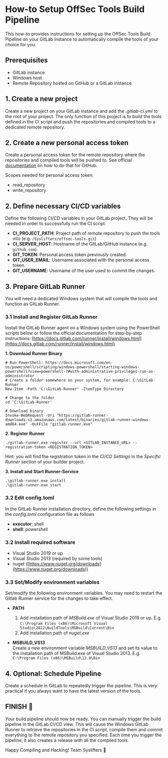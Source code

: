 # How-to Setup OffSec Tools Build Pipeline 
This how-to provides instructions for setting up the OffSec Tools Build Pipeline on your GitLab instance to automatically compile the tools of your choice for you.

## Prerequisites
* GitLab instance
* Windows host
* Remote Repository hosted on GitHub or a GitLab instance

## 1. Create a new project
Create a new project on your GitLab instance and add the _.gitlab-ci.yml_ to the root of your project. The only function of this project is to build the tools defined in the CI script and push the repositories and compiled tools to a dedicated remote repository.

## 2. Create a new personal access token
Create a personal access token for the remote repository where the repositories and compiled tools will be pushed to. See official [documentation](https://docs.github.com/en/enterprise-server@3.4/authentication/keeping-your-account-and-data-secure/creating-a-personal-access-token) on how to do that for GitHub.

Scopes needed for personal access token:
- read_repository
- write_repository

## 2. Define necessary CI/CD variables
Define the following CI/CD variables in your GitLab project. They will be needed in order to successfully run the CI script.

* **CI_PROJECT_PATH**: Project path of remote repository to push the tools into (e.g. `/Syslifters/offsec-tools.git`)
* **CI_SERVER_HOST**: Hostname of the GitLab/GitHub instance (e.g. `github.com`)
* **GIT_TOKEN**: Personal access token previously created.
* **GIT_USER_EMAIL**: Username associated with the personal access token.
* **GIT_USERNAME**: Username of the user used to commit the changes.

## 3. Prepare GitLab Runner
You will need a dedicated Windows system that will compile the tools and function as GitLab Runner. 

### 3.1 Install and Register GitLab Runner
Install the GitLab Runner agent on a Windows system using the PowerShell scripts below or follow the official documentation for step-by-step instructions: [https://docs.gitlab.com/runner/install/windows.html](https://docs.gitlab.com/runner/install/windows.html)

**1. Download Runner Binary**
```
# Run PowerShell: https://docs.microsoft.com/en-us/powershell/scripting/windows-powershell/starting-windows-powershell?view=powershell-7#with-administrative-privileges-run-as-administrator
# Create a folder somewhere on your system, for example: C:\GitLab-Runner
New-Item -Path 'C:\GitLab-Runner' -ItemType Directory

# Change to the folder
cd 'C:\GitLab-Runner'

# Download binary
Invoke-WebRequest -Uri "https://gitlab-runner-downloads.s3.amazonaws.com/latest/binaries/gitlab-runner-windows-amd64.exe" -OutFile "gitlab-runner.exe"
```

**2. Register Runner**
```
./gitlab-runner.exe register --url <GITLAB_INSTANCE_URL> --registration-token <REGISTRATION_TOKEN>
```

Hint: you will find the registration token in the _CI/CD Settings_ in the _Specific Runner_ section of your builder project. 

**3. Install and Start Runner-Service**
```
.\gitlab-runner.exe install
.\gitlab-runner.exe start
```


### 3.2 Edit config.toml
In the GitLab Runner installation directory, define the following settings in the _config.toml_ configuration file as follows

* **executor**: shell
* **shell**: powershell

### 3.2 Install required software
- Visual Studio 2019 or up
- Visual Studio 2013 (required by some tools)
- nuget ([https://www.nuget.org/downloads](https://www.nuget.org/downloads))

### 3.3 Set/Modify environment variables
Set/modify the following environment variables. You may need to restart the Gitlab Runner service for the changes to take effect.

* **PATH**
  1. Add installation path of _MSBuild.exe_ of Visual Studio 2019 or up. E.g. `C:\Program Files (x86)\Microsoft Visual Studio\2022\BuildTools\MSBuild\Current\Bin`
  2. Add installation path of _nuget.exe_

* **MSBUILD_VS13**\
Create a new environment variable _MSBUILD_VS13_ and set its value to the installation path of MSBuild.exe of Visual Studio 2013. E.g. `C:\Program Files (x86)\MSBuild\12.0\Bin`

## 4. Optional: Schedule Pipeline
Create a schedule in GitLab to repeatedly trigger the pipeline. This is very practical if you always want to have the latest version of the tools.

## FINISH 🏁
Your build pipeline should now be ready. You can manually trigger the build pipeline in the GitLab CI/CD view. This will cause the Windows GitLab Runner to retrieve the repositories in the CI script, compile them and commit everything to the remote repository you specified. Each time you trigger the pipeline, it also creates a release with all the compiled tools.

Happy Compiling and Hacking!
Team Syslifters 🦖